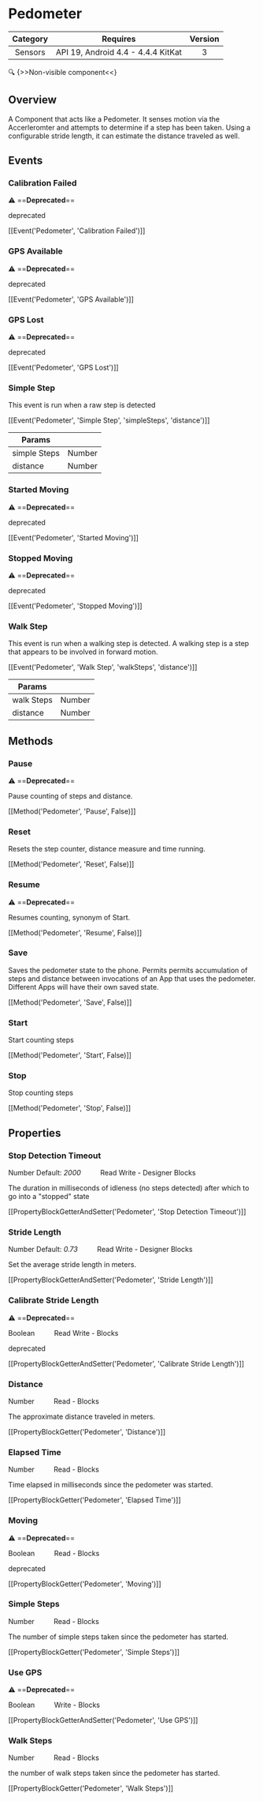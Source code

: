 # Pedometer

| Category | Requires | Version |
|:--------:|:-------:|:--------:|
|Sensors|API 19, Android 4.4 - 4.4.4 KitKat|3|

:mag: {>>Non-visible component<<}

## Overview

A Component that acts like a Pedometer. It senses motion via the Accerleromter and attempts to determine if a step has been taken. Using a configurable stride length, it can estimate the distance traveled as well. 

## Events

### Calibration Failed

:warning: ==**Deprecated**==

deprecated

[[Event('Pedometer', 'Calibration Failed')]]

### GPS Available

:warning: ==**Deprecated**==

deprecated

[[Event('Pedometer', 'GPS Available')]]

### GPS Lost

:warning: ==**Deprecated**==

deprecated

[[Event('Pedometer', 'GPS Lost')]]

### Simple Step

This event is run when a raw step is detected

[[Event('Pedometer', 'Simple Step', 'simpleSteps', 'distance')]]

| Params | []() |
|--------|------|
|simple Steps|<span class="chip chip-number">Number</span>|
|distance|<span class="chip chip-number">Number</span>|


### Started Moving

:warning: ==**Deprecated**==

deprecated

[[Event('Pedometer', 'Started Moving')]]

### Stopped Moving

:warning: ==**Deprecated**==

deprecated

[[Event('Pedometer', 'Stopped Moving')]]

### Walk Step

This event is run when a walking step is detected. A walking step is a step that appears to be involved in forward motion.

[[Event('Pedometer', 'Walk Step', 'walkSteps', 'distance')]]

| Params | []() |
|--------|------|
|walk Steps|<span class="chip chip-number">Number</span>|
|distance|<span class="chip chip-number">Number</span>|


## Methods

### Pause

:warning: ==**Deprecated**==

Pause counting of steps and distance.

[[Method('Pedometer', 'Pause', False)]]

### Reset

Resets the step counter, distance measure and time running.

[[Method('Pedometer', 'Reset', False)]]

### Resume

:warning: ==**Deprecated**==

Resumes counting, synonym of Start.

[[Method('Pedometer', 'Resume', False)]]

### Save

Saves the pedometer state to the phone. Permits permits accumulation of steps and distance between invocations of an App that uses the pedometer. Different Apps will have their own saved state.

[[Method('Pedometer', 'Save', False)]]

### Start

Start counting steps

[[Method('Pedometer', 'Start', False)]]

### Stop

Stop counting steps

[[Method('Pedometer', 'Stop', False)]]

## Properties

### Stop Detection Timeout

<span class="chip chip-number">Number</span> <span class="chip chip-number">Default: <i>2000</i></span>&nbsp;&nbsp;&nbsp;&nbsp;&nbsp;&nbsp;&nbsp;&nbsp;&nbsp;&nbsp;<span class="chip chip-rw">Read</span> <span class="chip chip-rw">Write</span> - <span class="chip chip-bd">Designer</span> <span class="chip chip-bd">Blocks</span> 

The duration in milliseconds of idleness (no steps detected) after which to go into a "stopped" state

[[PropertyBlockGetterAndSetter('Pedometer', 'Stop Detection Timeout')]]

### Stride Length

<span class="chip chip-number">Number</span> <span class="chip chip-number">Default: <i>0.73</i></span>&nbsp;&nbsp;&nbsp;&nbsp;&nbsp;&nbsp;&nbsp;&nbsp;&nbsp;&nbsp;<span class="chip chip-rw">Read</span> <span class="chip chip-rw">Write</span> - <span class="chip chip-bd">Designer</span> <span class="chip chip-bd">Blocks</span> 

Set the average stride length in meters.

[[PropertyBlockGetterAndSetter('Pedometer', 'Stride Length')]]

### Calibrate Stride Length

:warning: ==**Deprecated**==

<span class="chip chip-boolean">Boolean</span>&nbsp;&nbsp;&nbsp;&nbsp;&nbsp;&nbsp;&nbsp;&nbsp;&nbsp;&nbsp;<span class="chip chip-rw">Read</span> <span class="chip chip-rw">Write</span> - <span class="chip chip-bd">Blocks</span> 

deprecated

[[PropertyBlockGetterAndSetter('Pedometer', 'Calibrate Stride Length')]]

### Distance

<span class="chip chip-number">Number</span>&nbsp;&nbsp;&nbsp;&nbsp;&nbsp;&nbsp;&nbsp;&nbsp;&nbsp;&nbsp;<span class="chip chip-rw">Read</span> - <span class="chip chip-bd">Blocks</span> 

The approximate distance traveled in meters.

[[PropertyBlockGetter('Pedometer', 'Distance')]]

### Elapsed Time

<span class="chip chip-number">Number</span>&nbsp;&nbsp;&nbsp;&nbsp;&nbsp;&nbsp;&nbsp;&nbsp;&nbsp;&nbsp;<span class="chip chip-rw">Read</span> - <span class="chip chip-bd">Blocks</span> 

Time elapsed in milliseconds since the pedometer was started.

[[PropertyBlockGetter('Pedometer', 'Elapsed Time')]]

### Moving

:warning: ==**Deprecated**==

<span class="chip chip-boolean">Boolean</span>&nbsp;&nbsp;&nbsp;&nbsp;&nbsp;&nbsp;&nbsp;&nbsp;&nbsp;&nbsp;<span class="chip chip-rw">Read</span> - <span class="chip chip-bd">Blocks</span> 

deprecated

[[PropertyBlockGetter('Pedometer', 'Moving')]]

### Simple Steps

<span class="chip chip-number">Number</span>&nbsp;&nbsp;&nbsp;&nbsp;&nbsp;&nbsp;&nbsp;&nbsp;&nbsp;&nbsp;<span class="chip chip-rw">Read</span> - <span class="chip chip-bd">Blocks</span> 

The number of simple steps taken since the pedometer has started.

[[PropertyBlockGetter('Pedometer', 'Simple Steps')]]

### Use GPS

:warning: ==**Deprecated**==

<span class="chip chip-boolean">Boolean</span>&nbsp;&nbsp;&nbsp;&nbsp;&nbsp;&nbsp;&nbsp;&nbsp;&nbsp;&nbsp;<span class="chip chip-rw">Write</span> - <span class="chip chip-bd">Blocks</span> 

[[PropertyBlockGetterAndSetter('Pedometer', 'Use GPS')]]

### Walk Steps

<span class="chip chip-number">Number</span>&nbsp;&nbsp;&nbsp;&nbsp;&nbsp;&nbsp;&nbsp;&nbsp;&nbsp;&nbsp;<span class="chip chip-rw">Read</span> - <span class="chip chip-bd">Blocks</span> 

the number of walk steps taken since the pedometer has started.

[[PropertyBlockGetter('Pedometer', 'Walk Steps')]]